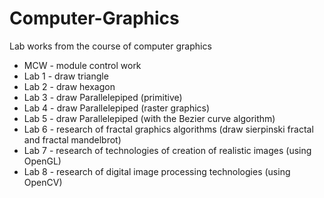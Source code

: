 # Computer-Graphics
Lab works from the course of computer graphics
* MCW - module control work
* Lab 1 - draw triangle
* Lab 2 - draw hexagon
* Lab 3 - draw Parallelepiped (primitive)
* Lab 4 - draw Parallelepiped (raster graphics)
* Lab 5 - draw Parallelepiped (with the Bezier curve algorithm)
* Lab 6 - research of fractal graphics algorithms (draw sierpinski fractal and fractal mandelbrot)
* Lab 7 - research of technologies of creation of realistic images (using OpenGL)
* Lab 8 - research of digital image processing technologies (using OpenCV)
